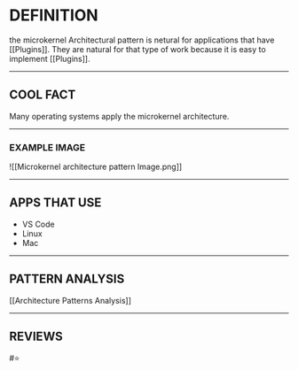 # DEFINITION
the microkernel Architectural pattern is netural for applications that have [[Plugins]]. They are natural for that type of work because it is easy to implement [[Plugins]].

---
## COOL FACT
Many operating systems apply the microkernel architecture.

---
### EXAMPLE IMAGE
![[Microkernel architecture pattern Image.png]]

---
## APPS THAT USE
- VS Code
- Linux
- Mac

---
## PATTERN ANALYSIS
[[Architecture Patterns Analysis]]

---
## REVIEWS
#⭐ 